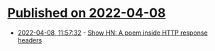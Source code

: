 # [Published on 2022-04-08](index.md)

* [2022-04-08, 11:57:32](https://news.ycombinator.com/item?id=30955838) - [Show HN: A poem inside HTTP response headers](https://ja.cob.land/http2-204-a-poem)
